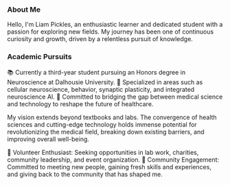 ### About Me
Hello, I'm Liam Pickles, an enthusiastic learner and dedicated student with a passion for exploring new fields. My journey has been one of continuous curiosity and growth, driven by a relentless pursuit of knowledge.

### Academic Pursuits
📚 Currently a third-year student pursuing an Honors degree in Neuroscience at Dalhousie University.
🧠 Specialized in areas such as cellular neuroscience, behavior, synaptic plasticity, and integrated neuroscience AI.
🌟 Committed to bridging the gap between medical science and technology to reshape the future of healthcare.

My vision extends beyond textbooks and labs. The convergence of health sciences and cutting-edge technology holds immense potential for revolutionizing the medical field, breaking down existing barriers, and improving overall well-being.

🤝 Volunteer Enthusiast: Seeking opportunities in lab work, charities, community leadership, and event organization.
🤲 Community Engagement: Committed to meeting new people, gaining fresh skills and experiences, and giving back to the community that has shaped me.
